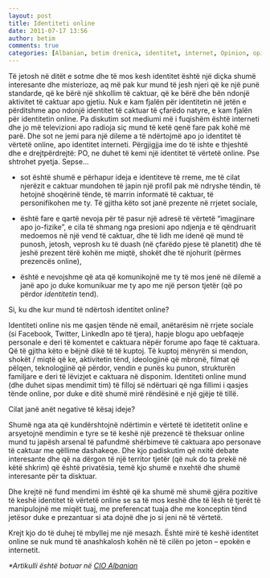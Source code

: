 ```yaml
---
layout: post
title: Identiteti online
date: 2011-07-17 13:56
author: betim
comments: true
categories: [Albanian, betim drenica, identitet, internet, Opinion, opinion, shqip]
---
```

Të jetosh në ditët e sotme dhe të mos kesh identitet është një diçka shumë interesante dhe misterioze, aq më pak kur mund të jesh njeri që ke një punë standarde, që ke bërë një shkollim të caktuar, që ke bërë dhe bën ndonjë aktivitet të caktuar apo gjetiu. Nuk e kam fjalën për identitetin në jetën e përditshme apo ndonjë identitet të caktuar të çfarëdo natyre, e kam fjalën për identitetin online. Pa diskutim sot mediumi më i fuqishëm është interneti dhe jo më televizioni apo radioja siç mund të ketë qenë fare pak kohë më parë. Dhe sot ne jemi para një dileme a të ndërtojmë apo jo identitet të vërtetë online, apo identitet interneti. Përgjigjja ime do të ishte e thjeshtë dhe e drejtpërdrejtë: PO, ne duhet të kemi një identitet të vërtetë online. Pse shtrohet pyetja. Sepse...<!--more-->

- sot është shumë e përhapur ideja e identiteve të rreme, me të cilat njerëzit e caktuar mundohen të japin një profil pak më ndryshe tëndin, të hetojnë shoqërinë tënde, të marrin informatë të caktuar, të personifikohen me ty. Të gjitha këto sot janë prezente në rrjetet sociale,

- është fare e qartë nevoja për të pasur një adresë të vërtetë “imagjinare apo jo-fizike”, e cila të shmang nga presioni apo ndjenja e të qëndruarit medoemos në një vend të caktuar, dhe të lidh me idenë që mund të punosh, jetosh, veprosh ku të duash (në çfarëdo pjese të planetit) dhe të jeshë prezent tërë kohën me miqtë, shokët dhe të njohurit (përmes prezencës online),

- është e nevojshme që ata që komunikojnë me ty të mos jenë në dilemë a janë apo jo duke komunikuar me ty apo me një person tjetër (që po përdor <em>identitetin </em>tend).

Si, ku dhe kur mund të ndërtosh identitet online?

Identiteti online nis me qasjen tënde në email, anëtarësim në rrjete sociale (si Facebook, Twitter, LinkedIn apo të tjera), hapje blogu apo uebfaqeje personale e deri të komentet e caktuara nëpër forume apo faqe të caktuara. Që të gjitha këto e bëjnë dikë të të kuptoj. Të kuptoj mënyrën si mendon, shokët / miqtë që ke, aktivitetin tënd, ideologjinë që mbronë, filmat që pëlqen, teknologjinë që përdor, vendin e punës ku punon, strukturën familjare e deri të lëvizjet e caktuara në disponim. Identiteti online mund (dhe duhet sipas mendimit tim) të filloj së ndërtuari që nga fillimi i qasjes tënde online, por duke e ditë shumë mirë rëndësinë e një gjëje të tillë.

Cilat janë anët negative të kësaj ideje?

Shumë nga ata që kundërshtojnë ndërtimin e vërtetë të idetitetit online e arsyetojnë mendimin e tyre se të keshë një prezencë të theksuar online mund tu japësh arsenal të pafundmë shërbimeve të caktuara apo personave të caktuar me qëllime dashakeqe. Dhe kjo padiskutim që nxitë debate interesante dhe që na dërgon të një territor tjetër (që nuk do ta prekë në këtë shkrim) që është privatësia, temë kjo shumë e nxehtë dhe shumë interesante për ta disktuar.

Dhe krejtë në fund mendimi im është që ka shumë më shumë gjëra pozitive të keshë identitet të vërtetë online se sa të mos keshë dhe të lësh të tjerët të manipulojnë me miqët tuaj, me preferencat tuaja dhe me konceptin tënd jetësor duke e prezantuar si ata dojnë dhe jo si jeni në të vërtetë.

Krejt kjo do të duhej të mbyllej me një mesazh. Është mirë të keshë identitet online se nuk mund të anashkalosh kohën në të cilën po jeton – epokën e internetit.

<em>*Artikulli është botuar në <a title="CIO Albanian" href="http://www.cio.al" target="_blank">CIO Albanian</a></em>
